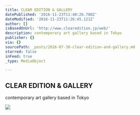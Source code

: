```yaml
---
title: CLEAR EDITION & GALLERY
datePublished: '2016-11-23T11:40:26.780Z'
dateModified: '2016-11-23T11:26:45.121Z'
author: []
isBasedOnUrl: 'http://www.clearedition.jp/web/'
description: contemporary art gallery based in Tokyo
publisher: {}
via: {}
sourcePath: _posts/2016-07-30-clear-edition-and-gallery.md
starred: false
inFeed: true
_type: MediaObject

---
```

<article style=""><h1>CLEAR EDITION &amp; GALLERY</h1><p>contemporary art gallery based in Tokyo</p><img src="http://www.clearedition.jp/web/wp-content/uploads/2016/05/renoitweb-1440x962.jpg" /></article>